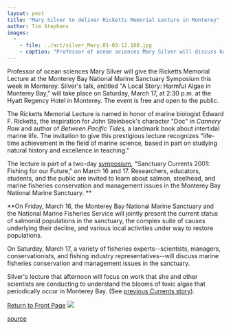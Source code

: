 ```yaml
---
layout: post
title: "Mary Silver to deliver Ricketts Memorial Lecture in Monterey"
author: Tim Stephens
images:
  -
    - file: ../art/silver_Mary.01-03-12.180.jpg
    - caption: "Professor of ocean sciences Mary Silver will discuss harmful algae."
---
```


Professor of ocean sciences Mary Silver will give the Ricketts Memorial Lecture at the Monterey Bay National Marine Sanctuary Symposium this week in Monterey. Silver's talk, entitled "A Local Story: Harmful Algae in Monterey Bay," will take place on Saturday, March 17, at 2:30 p.m. at the Hyatt Regency Hotel in Monterey. The event is free and open to the public.

The Ricketts Memorial Lecture is named in honor of marine biologist Edward F. Ricketts, the inspiration for John Steinbeck's character "Doc" in _Cannery Row_ and author of _Between Pacific Tides,_ a landmark book about intertidal marine life. The invitation to give this prestigious lecture recognizes "life-time achievement in the field of marine science, based in part on studying natural history and excellence in teaching."  
  
The lecture is part of a two-day [symposium][1], "Sanctuary Currents 2001: Fishing for our Future," on March 16 and 17. Researchers, educators, students, and the public are invited to learn about salmon, steelhead, and marine fisheries conservation and management issues in the Monterey Bay National Marine Sanctuary. **  
  
**On Friday, March 16, the Monterey Bay National Marine Sanctuary and the National Marine Fisheries Service will jointly present the current status of salmonid populations in the sanctuary, the complex suite of causes underlying their decline, and various local activities under way to restore populations.  
  
On Saturday, March 17, a variety of fisheries experts--scientists, managers, conservationists, and fishing industry representatives--will discuss marine fisheries conservation and management issues in the sanctuary.   
  
Silver's lecture that afternoon will focus on work that she and other scientists are conducting to understand the blooms of toxic algae that periodically occur in Monterey Bay. (See [previous Currents story][2]).

  
[Return to Front Page][3] ![ ][4]

[1]: http://www.mbnms.nos.noaa.gov/special/currents2001.html
[2]: http://www.ucsc.edu/currents/00-01/01-22/toxins.html
[3]: ../../index.html
[4]: ../../images/trans.gif

[source](http://www1.ucsc.edu/currents/00-01/03-12/ricketts.html "Permalink to ricketts")
